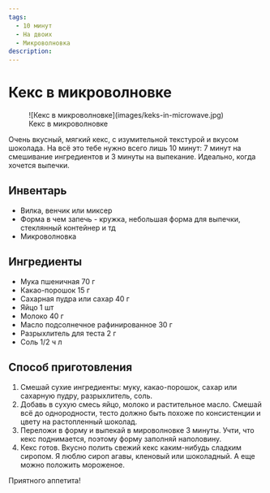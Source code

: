 ```yaml
---
tags:
  - 10 минут
  - На двоих
  - Микроволновка
description:
---
```

# Кекс в микроволновке

<figure markdown="span">
  ![Кекс в микроволновке](images/keks-in-microwave.jpg)
  <figcaption>Кекс в микроволновке</figcaption>
</figure>

Очень вкусный, мягкий кекс, с изумительной текстурой и вкусом шоколада. На всё это тебе нужно всего лишь 10 минут: 7 минут на смешивание ингредиентов и 3 минуты на выпекание. Идеально, когда хочется выпечки.

## Инвентарь

- Вилка, венчик или миксер
- Форма в чем запечь - кружка, небольшая форма для выпечки, стеклянный контейнер и тд
- Микроволновка

## Ингредиенты

- Мука пшеничная 70 г
- Какао-порошок 15 г
- Сахарная пудра или сахар 40 г
- Яйцо 1 шт
- Молоко 40 г
- Масло подсолнечное рафинированное 30 г
- Разрыхлитель для теста 2 г
- Соль 1/2 ч л

## Способ приготовления

1. Смешай сухие ингредиенты: муку, какао-порошок, сахар или сахарную пудру, разрыхлитель, соль.
1. Добавь в сухую смесь яйцо, молоко и растительное масло. Смешай всё до однородности, тесто должно быть похоже по консистенции и цвету на растопленный шоколад.
1. Переложи в форму и выпекай в мироволновке 3 минуты. Учти, что кекс поднимается, поэтому форму заполняй наполовину.
1. Кекс готов. Вкусно полить свежий кекс каким-нибудь сладким сиропом. Я люблю сироп агавы, кленовый или шоколадный. А еще можно положить мороженое.

Приятного аппетита!